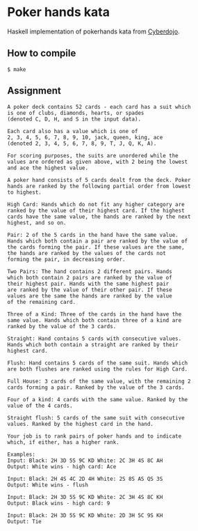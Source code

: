 Poker hands kata
================

Haskell implementation of pokerhands kata from
[Cyberdojo](https://github.com/JonJagger/cyberdojo).


How to compile
--------------

	$ make


Assignment
----------

	A poker deck contains 52 cards - each card has a suit which
	is one of clubs, diamonds, hearts, or spades
	(denoted C, D, H, and S in the input data).

	Each card also has a value which is one of
	2, 3, 4, 5, 6, 7, 8, 9, 10, jack, queen, king, ace
	(denoted 2, 3, 4, 5, 6, 7, 8, 9, T, J, Q, K, A).

	For scoring purposes, the suits are unordered while the
	values are ordered as given above, with 2 being the lowest
	and ace the highest value.

	A poker hand consists of 5 cards dealt from the deck. Poker
	hands are ranked by the following partial order from lowest
	to highest.

	High Card: Hands which do not fit any higher category are
	ranked by the value of their highest card. If the highest
	cards have the same value, the hands are ranked by the next
	highest, and so on.

	Pair: 2 of the 5 cards in the hand have the same value.
	Hands which both contain a pair are ranked by the value of
	the cards forming the pair. If these values are the same,
	the hands are ranked by the values of the cards not
	forming the pair, in decreasing order.

	Two Pairs: The hand contains 2 different pairs. Hands
	which both contain 2 pairs are ranked by the value of
	their highest pair. Hands with the same highest pair
	are ranked by the value of their other pair. If these
	values are the same the hands are ranked by the value
	of the remaining card.

	Three of a Kind: Three of the cards in the hand have the
	same value. Hands which both contain three of a kind are
	ranked by the value of the 3 cards.

	Straight: Hand contains 5 cards with consecutive values.
	Hands which both contain a straight are ranked by their
	highest card.

	Flush: Hand contains 5 cards of the same suit. Hands which
	are both flushes are ranked using the rules for High Card.

	Full House: 3 cards of the same value, with the remaining 2
	cards forming a pair. Ranked by the value of the 3 cards.

	Four of a kind: 4 cards with the same value. Ranked by the
	value of the 4 cards.

	Straight flush: 5 cards of the same suit with consecutive
	values. Ranked by the highest card in the hand.

	Your job is to rank pairs of poker hands and to indicate
	which, if either, has a higher rank.

	Examples:
	Input: Black: 2H 3D 5S 9C KD White: 2C 3H 4S 8C AH
	Output: White wins - high card: Ace

	Input: Black: 2H 4S 4C 2D 4H White: 2S 8S AS QS 3S
	Output: White wins - flush

	Input: Black: 2H 3D 5S 9C KD White: 2C 3H 4S 8C KH
	Output: Black wins - high card: 9

	Input: Black: 2H 3D 5S 9C KD White: 2D 3H 5C 9S KH
	Output: Tie

